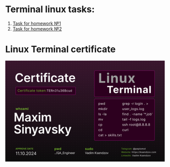 # Terminal linux tasks:
1. [Task for homework №1](https://docs.google.com/document/d/1hwRe9HmeNBuBPS2aGLX9jLSm9PHiJcu-jdYZL0pQepA/edit?usp=share_link)
2. [Task for homework №2](https://docs.google.com/document/d/1bcf5r_dd0PZj1j0KZO7OQzLUSRm-RqnjVYJBZK4bIUI/edit?usp=share_link)

# Linux Terminal certificate
![Linux Terminal certificate](https://github.com/MaximSinyavsky/MaximSinyavsky/blob/main/assets/certificates/vadim-ksendzov-course-certificate-maxim-sinyavsky-linux-terminal.png)
